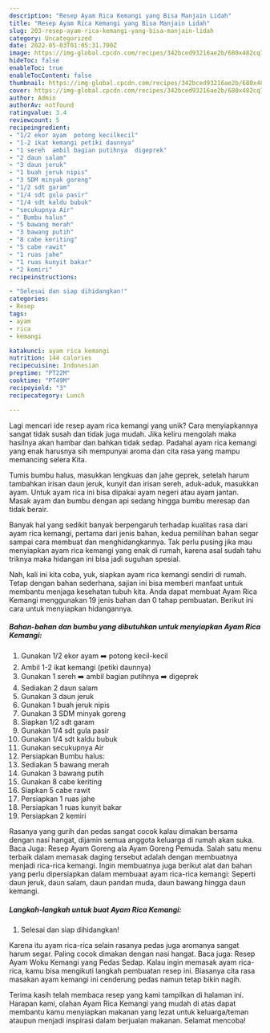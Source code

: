 ```yaml
---
description: "Resep Ayam Rica Kemangi yang Bisa Manjain Lidah"
title: "Resep Ayam Rica Kemangi yang Bisa Manjain Lidah"
slug: 203-resep-ayam-rica-kemangi-yang-bisa-manjain-lidah
category: Uncategorized
date: 2022-05-03T01:05:31.700Z
image: https://img-global.cpcdn.com/recipes/342bced93216ae2b/680x482cq70/ayam-rica-kemangi-foto-resep-utama.jpg
hideToc: false
enableToc: true
enableTocContent: false
thumbnail: https://img-global.cpcdn.com/recipes/342bced93216ae2b/680x482cq70/ayam-rica-kemangi-foto-resep-utama.jpg
cover: https://img-global.cpcdn.com/recipes/342bced93216ae2b/680x482cq70/ayam-rica-kemangi-foto-resep-utama.jpg
author: Admin
authorAv: notfound
ratingvalue: 3.4
reviewcount: 5
recipeingredient:
- "1/2 ekor ayam  potong kecilkecil"
- "1-2 ikat kemangi petiki daunnya"
- "1 sereh  ambil bagian putihnya  digeprek"
- "2 daun salam"
- "3 daun jeruk"
- "1 buah jeruk nipis"
- "3 SDM minyak goreng"
- "1/2 sdt garam"
- "1/4 sdt gula pasir"
- "1/4 sdt kaldu bubuk"
- "secukupnya Air"
- " Bumbu halus"
- "5 bawang merah"
- "3 bawang putih"
- "8 cabe keriting"
- "5 cabe rawit"
- "1 ruas jahe"
- "1 ruas kunyit bakar"
- "2 kemiri"
recipeinstructions:

- "Selesai dan siap dihidangkan!"
categories:
- Resep
tags:
- ayam
- rica
- kemangi

katakunci: ayam rica kemangi 
nutrition: 144 calories
recipecuisine: Indonesian
preptime: "PT22M"
cooktime: "PT49M"
recipeyield: "3"
recipecategory: Lunch

---
```





Lagi mencari ide resep ayam rica kemangi yang unik? Cara menyiapkannya sangat tidak susah dan tidak juga mudah. Jika keliru mengolah maka hasilnya akan hambar dan bahkan tidak sedap. Padahal ayam rica kemangi yang enak harusnya sih mempunyai aroma dan cita rasa yang mampu memancing selera Kita.





Tumis bumbu halus, masukkan lengkuas dan jahe geprek, setelah harum tambahkan irisan daun jeruk, kunyit dan irisan sereh, aduk-aduk, masukkan ayam. Untuk ayam rica ini bisa dipakai ayam negeri atau ayam jantan. Masak ayam dan bumbu dengan api sedang hingga bumbu meresap dan tidak berair.

Banyak hal yang sedikit banyak berpengaruh terhadap kualitas rasa dari ayam rica kemangi, pertama dari jenis bahan, kedua pemilihan bahan segar sampai cara membuat dan menghidangkannya. Tak perlu pusing jika mau menyiapkan ayam rica kemangi yang enak di rumah, karena asal sudah tahu triknya maka hidangan ini bisa jadi suguhan spesial.






Nah, kali ini kita coba, yuk, siapkan ayam rica kemangi sendiri di rumah. Tetap dengan bahan sederhana, sajian ini bisa memberi manfaat untuk membantu menjaga kesehatan tubuh kita. Anda dapat membuat Ayam Rica Kemangi menggunakan 19 jenis bahan dan 0 tahap pembuatan. Berikut ini cara untuk menyiapkan hidangannya.

<!--inarticleads1-->

##### Bahan-bahan dan bumbu yang dibutuhkan untuk menyiapkan Ayam Rica Kemangi:

1. Gunakan 1/2 ekor ayam ➡️ potong kecil-kecil
1. Ambil 1-2 ikat kemangi (petiki daunnya)
1. Gunakan 1 sereh ➡️ ambil bagian putihnya ➡️ digeprek
1. Sediakan 2 daun salam
1. Gunakan 3 daun jeruk
1. Gunakan 1 buah jeruk nipis
1. Gunakan 3 SDM minyak goreng
1. Siapkan 1/2 sdt garam
1. Gunakan 1/4 sdt gula pasir
1. Gunakan 1/4 sdt kaldu bubuk
1. Gunakan secukupnya Air
1. Persiapkan  Bumbu halus:
1. Sediakan 5 bawang merah
1. Gunakan 3 bawang putih
1. Gunakan 8 cabe keriting
1. Siapkan 5 cabe rawit
1. Persiapkan 1 ruas jahe
1. Persiapkan 1 ruas kunyit bakar
1. Persiapkan 2 kemiri


Rasanya yang gurih dan pedas sangat cocok kalau dimakan bersama dengan nasi hangat, dijamin semua anggota keluarga di rumah akan suka. Baca Juga: Resep Ayam Goreng ala Ayam Goreng Pemuda. Salah satu menu terbaik dalam memasak daging tersebut adalah dengan membuatnya menjadi rica-rica kemangi. Ingin membuatnya juga berikut alat dan bahan yang perlu dipersiapkan dalam membuaat ayam rica-rica kemangi: Seperti daun jeruk, daun salam, daun pandan muda, daun bawang hingga daun kemangi. 

<!--inarticleads2-->

##### Langkah-langkah untuk buat Ayam Rica Kemangi:


1. Selesai dan siap dihidangkan!

Karena itu ayam rica-rica selain rasanya pedas juga aromanya sangat harum segar. Paling cocok dimakan dengan nasi hangat. Baca juga: Resep Ayam Woku Kemangi yang Pedas Sedap. Kalau ingin memasak ayam rica-rica, kamu bisa mengikuti langkah pembuatan resep ini. Biasanya cita rasa masakan ayam kemangi ini cenderung pedas namun tetap bikin nagih. 

Terima kasih telah membaca resep yang kami tampilkan di halaman ini. Harapan kami, olahan Ayam Rica Kemangi yang mudah di atas dapat membantu kamu menyiapkan makanan yang lezat untuk keluarga/teman ataupun menjadi inspirasi dalam berjualan makanan. Selamat mencoba!
